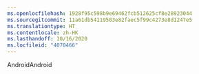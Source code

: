 ```yaml
---
ms.openlocfilehash: 1928f95c598b9e69462fcb512625cf8e28923044
ms.sourcegitcommit: 11a61db54119503e82faec5f99c4273e8d1247e5
ms.translationtype: HT
ms.contentlocale: zh-HK
ms.lasthandoff: 10/16/2020
ms.locfileid: "4070466"
---
```

<span data-ttu-id="30aaa-101">Android</span><span class="sxs-lookup"><span data-stu-id="30aaa-101">Android</span></span>